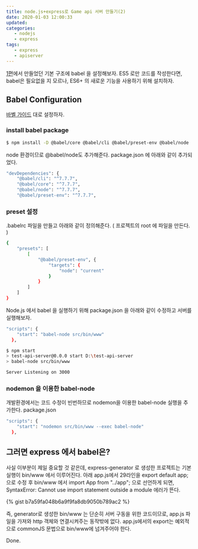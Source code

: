 ```yaml
---
title: node.js+express로 Game api 서버 만들기(2)
date: 2020-01-03 12:00:33
updated:
categories:
   - nodejs
   - express
tags:
   - express
   - apiserver
---
```


[1편](https://akanamed.github.io/2019/12/30/node-js-express%EB%A1%9C-Game-api-%EC%84%9C%EB%B2%84-%EB%A7%8C%EB%93%A4%EA%B8%B0(1)/)에서 
만들었던 기본 구조에 babel 을 설정해보자.
ES5 로만 코드를 작성한다면, babel은 필요없을 지 모르나, 
ES6+ 의 새로운 기능을 사용하기 위해 설치하자.
<!-- more -->
<!-- toc -->

## Babel Configuration
[바벨 가이드](https://babeljs.io/docs/en/usage) 대로 설정하자.

### install babel package
``` bash
$ npm install -D @babel/core @babel/cli @babel/preset-env @babel/node
```
node 환경이므로 @babel/node도 추가해준다.
package.json 에 아래와 같이 추가되었다.
``` bash
"devDependencies": {
    "@babel/cli": "^7.7.7",
    "@babel/core": "^7.7.7",
    "@babel/node": "^7.7.7",
    "@babel/preset-env": "^7.7.7",
```

### preset 설정
.babelrc 파일을 만들고 아래와 같이 정의해준다.
( 프로젝트의 root 에 파일을 만든다. )

``` bash
{
    "presets": [
        [
            "@babel/preset-env", {
                "targets": {
                    "node": "current"
                }
            }
        ]
    ]
}
```
Node.js 에서 babel 을 실행하기 위해 package.json 을 
아래와 같이 수정하고 서버를 실행해보자.
``` bash
"scripts": {
    "start": "babel-node src/bin/www"
  },
```

``` bash
$ npm start
> test-api-server@0.0.0 start D:\test-api-server
> babel-node src/bin/www

Server Listening on 3000
```

### nodemon 을 이용한 babel-node

개발환경에서는 코드 수정이 빈번하므로 nodemon을 이용한 babel-node 실행을 추가한다.
package.json
``` bash
"scripts": {
    "start": "nodemon src/bin/www --exec babel-node"
  },
```

## 그러면 express 에서 babel은?

사실 이부분이 제일 중요할 것 같은데, 
express-generator 로 생성한 프로젝트는 기본 실행이 bin/www 에서 이루어진다.
아래 app.js에서 29라인을 export default app; 으로 수정 후
bin/www 에서 import App from "../app"; 으로 선언하게 되면,
SyntaxError: Cannot use import statement outside a module 에러가 뜬다.

{% gist b7a59fa048b6a9f9fa8db9050b789ac2 %}

즉, generator로 생성한 bin/www 는 단순히 서버 구동을 위한 코드이므로,
app.js 파일을 가져와 http 객체와 연결시켜주는 동작밖에 없다.
app.js에서의 export는 예외적으로 commonJS 문법으로 bin/www에 넘겨주어야 한다.

Done.
